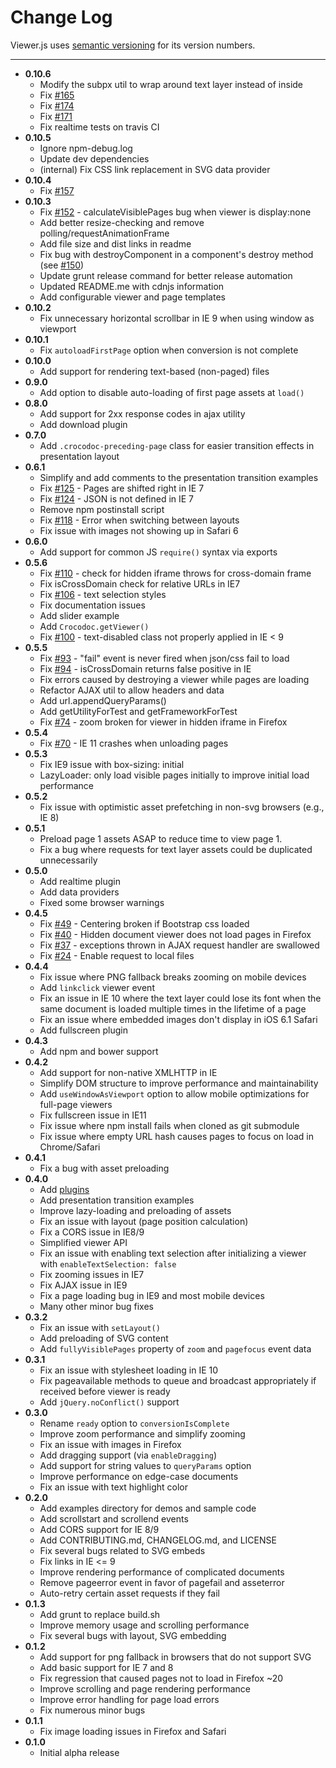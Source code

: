 # Change Log #

Viewer.js uses [semantic versioning](http://semver.org/) for its version numbers.

----
* **0.10.6**
  * Modify the subpx util to wrap around text layer instead of inside
  * Fix [#165](https://github.com/box/viewer.js/issues/165)
  * Fix [#174](https://github.com/box/viewer.js/issues/174)
  * Fix [#171](https://github.com/box/viewer.js/issues/171)
  * Fix realtime tests on travis CI
* **0.10.5**
  * Ignore npm-debug.log
  * Update dev dependencies
  * (internal) Fix CSS link replacement in SVG data provider
* **0.10.4**
  * Fix [#157](https://github.com/box/viewer.js/issues/157)
* **0.10.3**
  * Fix [#152](https://github.com/box/viewer.js/issues/152) - calculateVisiblePages bug when viewer is display:none
  * Add better resize-checking and remove polling/requestAnimationFrame
  * Add file size and dist links in readme
  * Fix bug with destroyComponent in a component's destroy method (see [#150](https://github.com/box/viewer.js/pull/150))
  * Update grunt release command for better release automation
  * Updated README.me with cdnjs information
  * Add configurable viewer and page templates
* **0.10.2**
  * Fix unnecessary horizontal scrollbar in IE 9 when using window as viewport
* **0.10.1**
  * Fix `autoloadFirstPage` option when conversion is not complete
* **0.10.0**
  * Add support for rendering text-based (non-paged) files
* **0.9.0**
  * Add option to disable auto-loading of first page assets at `load()`
* **0.8.0**
  * Add support for 2xx response codes in ajax utility
  * Add download plugin
* **0.7.0**
  * Add `.crocodoc-preceding-page` class for easier transition effects in presentation layout
* **0.6.1**
  * Simplify and add comments to the presentation transition examples
  * Fix [#125](https://github.com/box/viewer.js/issues/125) - Pages are shifted right in IE 7
  * Fix [#124](https://github.com/box/viewer.js/issues/124) - JSON is not defined in IE 7
  * Remove npm postinstall script
  * Fix [#118](https://github.com/box/viewer.js/issues/118) - Error when switching between layouts
  * Fix issue with images not showing up in Safari 6
* **0.6.0**
  * Add support for common JS `require()` syntax via exports
* **0.5.6**
  * Fix [#110](https://github.com/box/viewer.js/issues/110) - check for hidden iframe throws for cross-domain frame
  * Fix isCrossDomain check for relative URLs in IE7
  * Fix [#106](https://github.com/box/viewer.js/issues/106) - text selection styles
  * Fix documentation issues
  * Add slider example
  * Add `Crocodoc.getViewer()`
  * Fix [#100](https://github.com/box/viewer.js/issues/100) - text-disabled class not properly applied in IE < 9
* **0.5.5**
  * Fix [#93](https://github.com/box/viewer.js/issues/93) - "fail" event is never fired when json/css fail to load
  * Fix [#94](https://github.com/box/viewer.js/issues/94) - isCrossDomain returns false positive in IE
  * Fix errors caused by destroying a viewer while pages are loading
  * Refactor AJAX util to allow headers and data
  * Add url.appendQueryParams()
  * Add getUtilityForTest and getFrameworkForTest
  * Fix [#74](https://github.com/box/viewer.js/issues/74) - zoom broken for viewer in hidden iframe in Firefox
* **0.5.4**
  * Fix [#70](https://github.com/box/viewer.js/issues/70) - IE 11 crashes when unloading pages
* **0.5.3**
  * Fix IE9 issue with box-sizing: initial
  * LazyLoader: only load visible pages initially to improve initial load performance
* **0.5.2**
  * Fix issue with optimistic asset prefetching in non-svg browsers (e.g., IE 8)
* **0.5.1**
  * Preload page 1 assets ASAP to reduce time to view page 1.
  * Fix a bug where requests for text layer assets could be duplicated unnecessarily
* **0.5.0**
  * Add realtime plugin
  * Add data providers
  * Fixed some browser warnings 
* **0.4.5**
  * Fix [#49](https://github.com/box/viewer.js/issues/49) - Centering broken if Bootstrap css loaded
  * Fix [#40](https://github.com/box/viewer.js/issues/40) - Hidden document viewer does not load pages in Firefox
  * Fix [#37](https://github.com/box/viewer.js/issues/37) - exceptions thrown in AJAX request handler are swallowed
  * Fix [#24](https://github.com/box/viewer.js/issues/24) - Enable request to local files
* **0.4.4**
  * Fix issue where PNG fallback breaks zooming on mobile devices
  * Add `linkclick` viewer event
  * Fix an issue in IE 10 where the text layer could lose its font when the same document is loaded multiple times in the lifetime of a page
  * Fix an issue where embedded images don't display in iOS 6.1 Safari
  * Add fullscreen plugin
* **0.4.3**
  * Add npm and bower support
* **0.4.2**
  * Add support for non-native XMLHTTP in IE
  * Simplify DOM structure to improve performance and maintainability
  * Add `useWindowAsViewport` option to allow mobile optimizations for full-page viewers
  * Fix fullscreen issue in IE11
  * Fix issue where npm install fails when cloned as git submodule
  * Fix issue where empty URL hash causes pages to focus on load in Chrome/Safari
* **0.4.1**
  * Fix a bug with asset preloading
* **0.4.0**
  * Add [plugins](README.md#plugins)
  * Add presentation transition examples
  * Improve lazy-loading and preloading of assets
  * Fix an issue with layout (page position calculation)
  * Fix a CORS issue in IE8/9
  * Simplified viewer API
  * Fix an issue with enabling text selection after initializing a viewer with `enableTextSelection: false`
  * Fix zooming issues in IE7
  * Fix AJAX issue in IE9
  * Fix a page loading bug in IE9 and most mobile devices
  * Many other minor bug fixes
* **0.3.2**
  * Fix an issue with `setLayout()`
  * Add preloading of SVG content
  * Add `fullyVisiblePages` property of `zoom` and `pagefocus` event data
* **0.3.1**
  * Fix an issue with stylesheet loading in IE 10
  * Fix pageavailable methods to queue and broadcast appropriately if received before viewer is ready
  * Add `jQuery.noConflict()` support
* **0.3.0**
  * Rename `ready` option to `conversionIsComplete`
  * Improve zoom performance and simplify zooming
  * Fix an issue with images in Firefox
  * Add dragging support (via `enableDragging`)
  * Add support for string values to `queryParams` option
  * Improve performance on edge-case documents
  * Fix an issue with text highlight color
* **0.2.0**
  * Add examples directory for demos and sample code
  * Add scrollstart and scrollend events
  * Add CORS support for IE 8/9
  * Add CONTRIBUTING.md, CHANGELOG.md, and LICENSE
  * Fix several bugs related to SVG embeds
  * Fix links in IE <= 9
  * Improve rendering performance of complicated documents
  * Remove pageerror event in favor of pagefail and asseterror
  * Auto-retry certain asset requests if they fail
* **0.1.3**
  * Add grunt to replace build.sh
  * Improve memory usage and scrolling performance
  * Fix several bugs with layout, SVG embedding
* **0.1.2**
  * Add support for png fallback in browsers that do not support SVG
  * Add basic support for IE 7 and 8
  * Fix regression that caused pages not to load in Firefox ~20
  * Improve scrolling and page rendering performance
  * Improve error handling for page load errors
  * Fix numerous minor bugs
* **0.1.1**
  * Fix image loading issues in Firefox and Safari
* **0.1.0**
  * Initial alpha release
